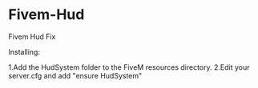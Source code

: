 # Fivem-Hud
Fivem Hud Fix

Installing:

1.Add the HudSystem folder to the FiveM resources directory.
2.Edit your server.cfg and add "ensure HudSystem"
